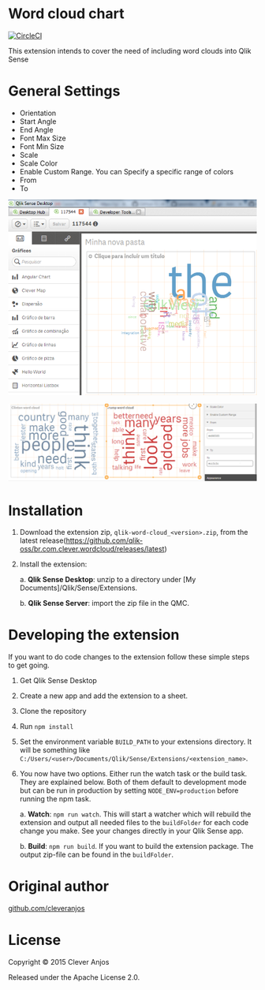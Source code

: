 # Word cloud chart
[![CircleCI](https://circleci.com/gh/qlik-oss/br.com.clever.wordcloud.svg?style=shield)](https://circleci.com/gh/qlik-oss/br.com.clever.wordcloud)

This extension intends to cover the need of including word clouds into Qlik Sense

# General Settings
- Orientation
- Start Angle
- End Angle
- Font Max Size
- Font Min Size
- Scale
- Scale Color
- Enable Custom Range. You can Specify a specific range of colors
- From
- To


![alt tag](/resources/word-cloud-screenshot.png)

![Specific Range of Colors](/resources/preview.png?raw=true "Specific Range of Colors")

# Installation

1. Download the extension zip, `qlik-word-cloud_<version>.zip`, from the latest release(https://github.com/qlik-oss/br.com.clever.wordcloud/releases/latest)
2. Install the extension:

   a. **Qlik Sense Desktop**: unzip to a directory under [My Documents]/Qlik/Sense/Extensions.

   b. **Qlik Sense Server**: import the zip file in the QMC.

# Developing the extension

If you want to do code changes to the extension follow these simple steps to get going.

1. Get Qlik Sense Desktop
1. Create a new app and add the extension to a sheet.
2. Clone the repository
3. Run `npm install`
4. Set the environment variable `BUILD_PATH` to your extensions directory. It will be something like `C:/Users/<user>/Documents/Qlik/Sense/Extensions/<extension_name>`.
5. You now have two options. Either run the watch task or the build task. They are explained below. Both of them default to development mode but can be run in production by setting `NODE_ENV=production` before running the npm task.

   a. **Watch**: `npm run watch`. This will start a watcher which will rebuild the extension and output all needed files to the `buildFolder` for each code change you make. See your changes directly in your Qlik Sense app.

   b. **Build**: `npm run build`. If you want to build the extension package. The output zip-file can be found in the `buildFolder`.

# Original author

[github.com/cleveranjos](https://github.com/cleveranjos)

# License

Copyright © 2015 Clever Anjos

Released under the Apache License 2.0.